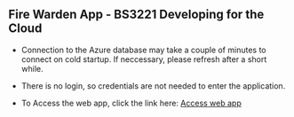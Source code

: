 ## Fire Warden App - BS3221 Developing for the Cloud ##

- Connection to the Azure database may take a couple of minutes to connect on cold startup. If neccessary, please refresh after a short while.

- There is no login, so credentials are not needed to enter the application.

- To Access the web app, click the link here: 
  [Access web app](https://kind-bay-0a1d6f303.6.azurestaticapps.net/)
